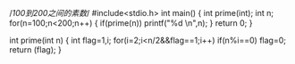 /*100到200之间的素数*/
#include<stdio.h>
int main()
{
	int prime(int);
	int n;
	for(n=100;n<200;n++)
	{
	  if(prime(n))
	    printf("%d   \n",n);
	}
	return 0; 
 } 
 
 int prime(int n)
 {
 	int flag=1,i;
 	for(i=2;i<n/2&&flag==1;i++)
 	  if(n%i==0)
 	    flag=0;
 	return (flag);
 }
